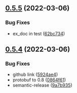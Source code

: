 ## [0.5.5](https://github.com/coingaming/grpc/compare/v0.5.4...v0.5.5) (2022-03-06)


### Bug Fixes

* ex_doc in test ([62bc734](https://github.com/coingaming/grpc/commit/62bc73437f5009610d8999067c2876e148eccd8a))

## [0.5.4](https://github.com/coingaming/grpc/compare/v0.5.3...v0.5.4) (2022-03-06)


### Bug Fixes

* github link ([5924ae4](https://github.com/coingaming/grpc/commit/5924ae43207e66dbb9ed45123aa8a4c6a69aac55))
* protobuf to 0.8 ([0864f61](https://github.com/coingaming/grpc/commit/0864f61e8dc0dddff1611faefd754ed6de299109))
* semantic-release ([9a7b935](https://github.com/coingaming/grpc/commit/9a7b93583ee62b05a6b172ad7c514d44d72ddf1a))
